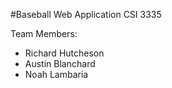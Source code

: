 #Baseball Web Application
CSI 3335

Team Members:
* Richard Hutcheson
* Austin Blanchard
* Noah Lambaria

